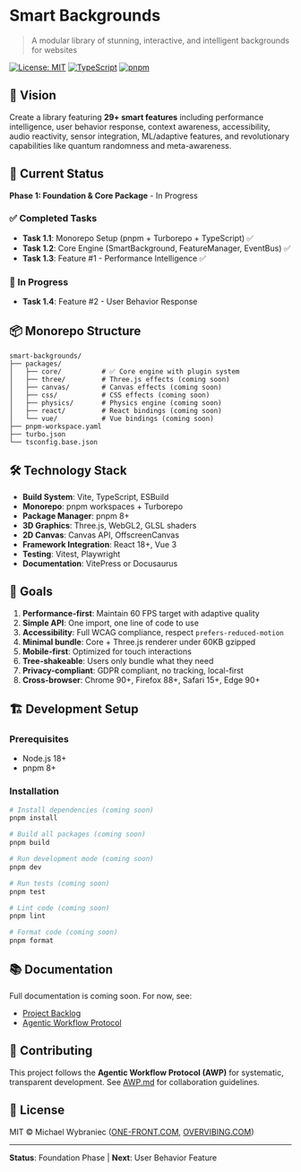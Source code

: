 # Smart Backgrounds

> A modular library of stunning, interactive, and intelligent backgrounds for websites

[![License: MIT](https://img.shields.io/badge/License-MIT-blue.svg)](LICENSE)
[![TypeScript](https://img.shields.io/badge/TypeScript-5.3-blue)](https://www.typescriptlang.org/)
[![pnpm](https://img.shields.io/badge/pnpm-8.15-orange)](https://pnpm.io/)

## 🎯 Vision

Create a library featuring **29+ smart features** including performance intelligence, user behavior response, context awareness, accessibility, audio reactivity, sensor integration, ML/adaptive features, and revolutionary capabilities like quantum randomness and meta-awareness.

## 🚀 Current Status

**Phase 1: Foundation & Core Package** - In Progress

### ✅ Completed Tasks

- **Task 1.1**: Monorepo Setup (pnpm + Turborepo + TypeScript) ✅
- **Task 1.2**: Core Engine (SmartBackground, FeatureManager, EventBus) ✅
- **Task 1.3**: Feature #1 - Performance Intelligence ✅

### 🔄 In Progress

- **Task 1.4**: Feature #2 - User Behavior Response

## 📦 Monorepo Structure

```
smart-backgrounds/
├── packages/
│   ├── core/          # ✅ Core engine with plugin system
│   ├── three/         # Three.js effects (coming soon)
│   ├── canvas/        # Canvas effects (coming soon)
│   ├── css/           # CSS effects (coming soon)
│   ├── physics/       # Physics engine (coming soon)
│   ├── react/         # React bindings (coming soon)
│   └── vue/           # Vue bindings (coming soon)
├── pnpm-workspace.yaml
├── turbo.json
└── tsconfig.base.json
```

## 🛠️ Technology Stack

- **Build System**: Vite, TypeScript, ESBuild
- **Monorepo**: pnpm workspaces + Turborepo
- **Package Manager**: pnpm 8+
- **3D Graphics**: Three.js, WebGL2, GLSL shaders
- **2D Canvas**: Canvas API, OffscreenCanvas
- **Framework Integration**: React 18+, Vue 3
- **Testing**: Vitest, Playwright
- **Documentation**: VitePress or Docusaurus

## 🎯 Goals

1. **Performance-first**: Maintain 60 FPS target with adaptive quality
2. **Simple API**: One import, one line of code to use
3. **Accessibility**: Full WCAG compliance, respect `prefers-reduced-motion`
4. **Minimal bundle**: Core + Three.js renderer under 60KB gzipped
5. **Mobile-first**: Optimized for touch interactions
6. **Tree-shakeable**: Users only bundle what they need
7. **Privacy-compliant**: GDPR compliant, no tracking, local-first
8. **Cross-browser**: Chrome 90+, Firefox 88+, Safari 15+, Edge 90+

## 🏗️ Development Setup

### Prerequisites

- Node.js 18+
- pnpm 8+

### Installation

```bash
# Install dependencies (coming soon)
pnpm install

# Build all packages (coming soon)
pnpm build

# Run development mode (coming soon)
pnpm dev

# Run tests (coming soon)
pnpm test

# Lint code (coming soon)
pnpm lint

# Format code (coming soon)
pnpm format
```

## 📚 Documentation

Full documentation is coming soon. For now, see:

- [Project Backlog](agentic-sdlc/tasks/project-backlog.md)
- [Agentic Workflow Protocol](agentic-sdlc/AWP.md)

## 🤝 Contributing

This project follows the **Agentic Workflow Protocol (AWP)** for systematic, transparent development. See [AWP.md](agentic-sdlc/AWP.md) for collaboration guidelines.

## 📄 License

MIT © Michael Wybraniec ([ONE-FRONT.COM](https://one-front.com), [OVERVIBING.COM](https://overvibing.com))

---

**Status**: Foundation Phase | **Next**: User Behavior Feature
